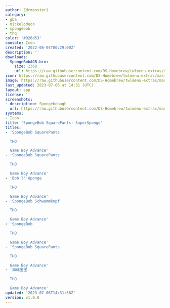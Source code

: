 ```yaml
---
author: Zdrmonster1
category:
- gba
- nickelodeon
- spongebob
- thq
color: '#926d53'
console: Icon
created: '2022-08-04T00:29:00Z'
description: ''
downloads:
  SpongeBobAGB.bin:
    size: 2368
    url: https://raw.githubusercontent.com/DS-Homebrew/twlmenu-extras/master/_nds/TWiLightMenu/icons/SpongeBobAGB.bin
icon: https://raw.githubusercontent.com/DS-Homebrew/twlmenu-extras/master/_nds/TWiLightMenu/icons/gif/SpongeBobAGB.gif
image: https://raw.githubusercontent.com/DS-Homebrew/twlmenu-extras/master/_nds/TWiLightMenu/icons/gif/SpongeBobAGB.gif
last_updated: 2023-07-06 at 14:31 (UTC)
layout: app
license: ''
screenshots:
- description: Spongebobagb
  url: https://raw.githubusercontent.com/DS-Homebrew/twlmenu-extras/master/_nds/TWiLightMenu/icons/gif/SpongeBobAGB.gif
systems:
- Icon
title: 'SpongeBob SquarePants: SuperSponge'
titles:
- 'SpongeBob SquarePants

  THQ

  Game Boy Advance'
- 'SpongeBob SquarePants

  THQ

  Game Boy Advance'
- 'Bob l''éponge

  THQ

  Game Boy Advance'
- 'SpongeBob Schwammkopf

  THQ

  Game Boy Advance'
- 'SpongeBob

  THQ

  Game Boy Advance'
- 'SpongeBob SquarePants

  THQ

  Game Boy Advance'
- '海绵宝宝

  THQ

  Game Boy Advance'
updated: '2023-07-06T14:31:36Z'
version: v1.0.0
---
```

